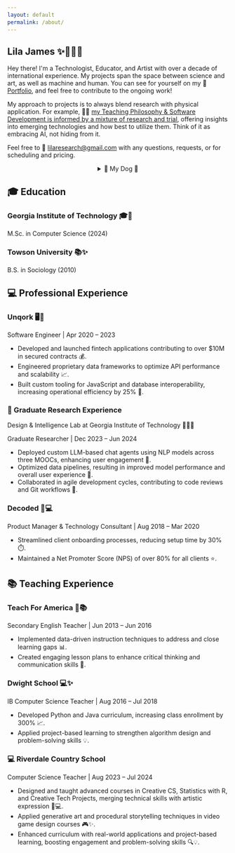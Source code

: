 ```yaml
---
layout: default
permalink: /about/
---
```


<head>
  <link rel="stylesheet" href="../assets/css/styles.css">
</head>


<body class='cats'>
  <section class="step">
    <div class="container">
      <div class="header">
   <h1>Lila James <span class="emoji">✨👩‍💻🌙</span></h1>

<p>Hey there! I'm a Technologist, Educator, and Artist with over a decade of international experience. My projects span the space between science and art, as well as machine and human. You can see for yourself on my 🎨 <a href="https://github.com/LilaShiba" target="_blank">Portfolio</a>, and feel free to contribute to the ongoing work!</p>

<p>My approach to projects is to always blend research with physical application. For example, 🧑‍🏫 <a href="https://github.com/LilaShiba/SND_Agents/blob/main/Lila%20Jame%20Final%20Paper.pdf" target="_blank">my Teaching Philosophy & Software Development is informed by a mixture of research and trial</a>, offering insights into emerging technologies and how best to utilize them. Think of it as embracing AI, not hiding from it.</p>

<p>Feel free to 📧 <a href="mailto:lilaresearch@gmail.com">lilaresearch@gmail.com</a> with any questions, requests, or for scheduling and pricing.</p>
<details style = 'text-align: center' >
  <summary>🐶 My Dog 🐶</summary>
  <p class='shimmer-text'> Say hi to Estelle</p>
  <img src="../assets/imgs/estelle.jpg" 
       alt="Estelle" 
       style="max-width: 75%; height: auto;" />
</details>
      </div>
    </div>
  </section>


  <section class="step">
    <div class="container">
      <div class="section-header">
        <h2>🎓 Education</h2>
      </div>
      <div class="content">
        <h3>Georgia Institute of Technology <span class="emoji">🎓🌟</span></h3>
        <p>M.Sc. in Computer Science (2024)</p>
        <h3>Towson University <span class="emoji">📚✨</span></h3>
        <p>B.S. in Sociology (2010)</p>
      </div>
    </div>
  </section>

  <section class="section">
    <div class="container">
      <div class="section-header">
        <h2>💻 Professional Experience</h2>
      </div>
      <div class="step glow-hover">
        <h3>Unqork <span class="emoji">🖥️🌙</span></h3>
        <p>Software Engineer | Apr 2020 – 2023</p>
        <ul>
          <li>Developed and launched fintech applications contributing to over $10M in secured contracts 💰.</li>
          <li>Engineered proprietary data frameworks to optimize API performance and scalability 📈.</li>
          <li>Built custom tooling for JavaScript and database interoperability, increasing operational efficiency by 25% 🔧.</li>
        </ul>
      </div>
    </div>
  </section>

  <section class="step glow-hover">
    <div class="container">
      <h3>🔬 Graduate Research Experience</h3>
      <p>Design & Intelligence Lab at Georgia Institute of Technology <span class="emoji">🧑‍💻✨</span></p>
      <p>Graduate Researcher | Dec 2023 – Jun 2024</p>
      <ul>
        <li>Deployed custom LLM-based chat agents using NLP models across three MOOCs, enhancing user engagement 💬.</li>
        <li>Optimized data pipelines, resulting in improved model performance and overall user experience 🚀.</li>
        <li>Collaborated in agile development cycles, contributing to code reviews and Git workflows 🔄.</li>
      </ul>
    </div>
  </section>

  <section class="step glow-hover">
    <div class="container">
      <h3>Decoded <span class="emoji">🔮💻</span></h3>
      <p>Product Manager & Technology Consultant | Aug 2018 – Mar 2020</p>
      <ul>
        <li>Streamlined client onboarding processes, reducing setup time by 30% ⏱️.</li>
        <li>Maintained a Net Promoter Score (NPS) of over 80% for all clients ⭐.</li>
      </ul>
    </div>
  </section>

  <section class="section">
    <div class="section-header">
      <h2>📚 Teaching Experience</h2>
    </div>
    <div class="step glow-hover">
      <h3>Teach For America <span class="emoji">🌸📚</span></h3>
      <p>Secondary English Teacher | Jun 2013 – Jun 2016</p>
      <ul>
        <li>Implemented data-driven instruction techniques to address and close learning gaps 📊.</li>
        <li>Created engaging lesson plans to enhance critical thinking and communication skills 📝.</li>
      </ul>
    </div>
    <div class="step glow-hover">
      <h3>Dwight School <span class="emoji">💻✨</span></h3>
      <p>IB Computer Science Teacher | Aug 2016 – Jul 2018</p>
      <ul>
        <li>Developed Python and Java curriculum, increasing class enrollment by 300% 📈.</li>
        <li>Applied project-based learning to strengthen algorithm design and problem-solving skills 💡.</li>
      </ul>
    </div>
  </section>

  <section class="step glow-hover">
        <h3>💻 Riverdale Country School</h3>
        <p>Computer Science Teacher | Aug 2023 – Jul 2024</p>
        <ul>
          <li>Designed and taught advanced courses in Creative CS, Statistics with R, and Creative Tech Projects, merging technical skills with artistic expression 🎨💻.</li>
          <li>Applied generative art and procedural storytelling techniques in video game design courses 🎮✨.</li>
          <li>Enhanced curriculum with real-world applications and project-based learning, boosting engagement and problem-solving skills 🔍💡.</li>
        </ul>
  </section>


  <script src="assets/js/cats.js"></script>
  <script src="assets/js/mouse.js"></script>
  <script src="assets/js/confetti.js"></script>
  <script src="assets/js/expandEffect.js"></script>
</body>
